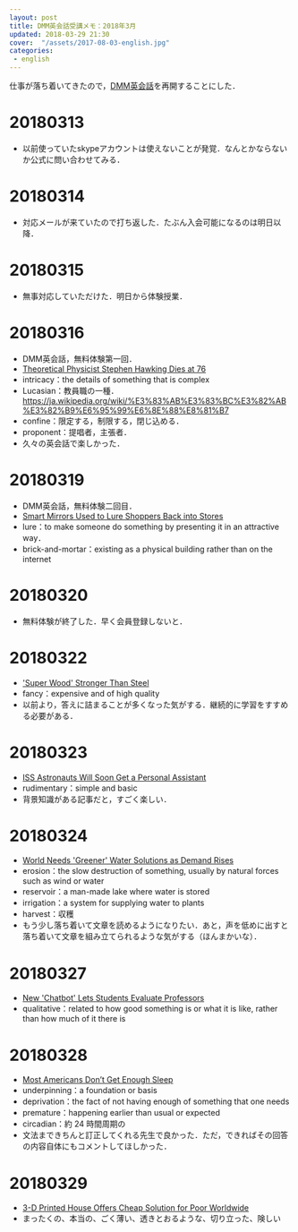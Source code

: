 ```yaml
---
layout: post
title: DMM英会話受講メモ：2018年3月
updated: 2018-03-29 21:30
cover:  "/assets/2017-08-03-english.jpg"
categories:
 - english
---
```


仕事が落ち着いてきたので，[DMM英会話](http://eikaiwa.dmm.com/)を再開することにした．

# 20180313

- 以前使っていたskypeアカウントは使えないことが発覚．なんとかならないか公式に問い合わせてみる．

# 20180314

- 対応メールが来ていたので打ち返した．たぶん入会可能になるのは明日以降．

# 20180315

- 無事対応していただけた．明日から体験授業．

# 20180316

- DMM英会話，無料体験第一回．
- [Theoretical Physicist Stephen Hawking Dies at 76](https://app.eikaiwa.dmm.com/daily-news/article/theoretical-physicist-stephen-hawking-dies-at-76/lZHQ0CddEeilaZvmh_d11w)
- intricacy：the details of something that is complex
- Lucasian：教員職の一種．https://ja.wikipedia.org/wiki/%E3%83%AB%E3%83%BC%E3%82%AB%E3%82%B9%E6%95%99%E6%8E%88%E8%81%B7
- confine：限定する，制限する，閉じ込める．
- proponent：提唱者，主張者．
- 久々の英会話で楽しかった．

# 20180319

- DMM英会話，無料体験二回目．
- [Smart Mirrors Used to Lure Shoppers Back into Stores](https://app.eikaiwa.dmm.com/daily-news/article/smart-mirrors-used-to-lure-shoppers-back-into-stores/D4dyACLCEeiASld-d9sJCQ)
- lure：to make someone do something by presenting it in an attractive way．
- brick-and-mortar：existing as a physical building rather than on the internet

# 20180320

- 無料体験が終了した．早く会員登録しないと．

# 20180322

- ['Super Wood' Stronger Than Steel](https://app.eikaiwa.dmm.com/daily-news/article/super-wood-stronger-than-steel/L-77NCFvEeivUm8US8LTuQ)
- fancy：expensive and of high quality
- 以前より，答えに詰まることが多くなった気がする．継続的に学習をすすめる必要がある．

# 20180323

- [ISS Astronauts Will Soon Get a Personal Assistant](https://app.eikaiwa.dmm.com/daily-news/article/iss-astronauts-will-soon-get-a-personal-assistant/_U1qMBzwEeiwy89U-cPjUg)
- rudimentary：simple and basic
- 背景知識がある記事だと，すごく楽しい．

# 20180324

- [World Needs 'Greener' Water Solutions as Demand Rises](https://app.eikaiwa.dmm.com/daily-news/article/world-needs-greener-water-solutions-as-demand-rises/Z9J_tCtyEeiJhU8Pi9Kn9g)
- erosion：the slow destruction of something, usually by natural forces such as wind or water
- reservoir：a man-made lake where water is stored
- irrigation：a system for supplying water to plants
- harvest：収穫
- もう少し落ち着いて文章を読めるようになりたい．あと，声を低めに出すと落ち着いて文章を組み立てられるような気がする（ほんまかいな）．

# 20180327

- [New 'Chatbot' Lets Students Evaluate Professors](https://app.eikaiwa.dmm.com/daily-news/article/new-chatbot-lets-students-evaluate-professors/6MjfhCtmEeiByMsV7p_PSw)
- qualitative：related to how good something is or what it is like, rather than how much of it there is

# 20180328

- [Most Americans Don’t Get Enough Sleep](https://app.eikaiwa.dmm.com/daily-news/article/most-americans-dont-get-enough-sleep/nz5ooij_EeiaaJOLlkHDFA)
- underpinning：a foundation or basis
- deprivation：the fact of not having enough of something that one needs
- premature：happening earlier than usual or expected
- circadian：約 24 時間周期の
- 文法まできちんと訂正してくれる先生で良かった．ただ，できればその回答の内容自体にもコメントしてほしかった．

# 20180329

- [3-D Printed House Offers Cheap Solution for Poor Worldwide](https://app.eikaiwa.dmm.com/daily-news/article/3-d-printed-house-offers-cheap-solution-for-poor-worldwide/jMov0CksEeiJLm-lik5omg)
- まったくの、本当の、ごく薄い、透きとおるような、切り立った、険しい
